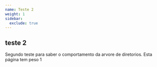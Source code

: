 ```yaml
---
name: Teste 2
weight: 1
sidebar:
  exclude: true
---
```


## teste 2
Segundo teste para saber o comportamento da arvore de diretorios.
Esta página tem peso 1
